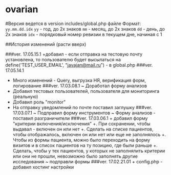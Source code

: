 # ovarian

#Версия ведется в version includes/global.php файле
Формат: `yy.mm.dd.idx`
`yy`  - год, до 2х знаков
`mm`  - месяц, до 2х знаков
`dd`  - день, до 2х знаков
`idx` - порядковый номер ревизии в текущем дне, начиная с 1

##История изменений (расти вверх)

###ver. 17.05.15.1
   +добавил - если отправка на тестовую почту установлена, то пользователю будет высылаться на 
   define('TEST_USER_EMAIL', "javajan@mail.ru") - в global.php
###ver. 17.05.14.1
   + Много изменений - Query, выгрузка НЯ, верификация форм, логирование
###ver. 17.03.08.1
   ~ Доработал форму анализов
   + Добавил тестовых пользователей, пользователя для мониторинга (реальную)
   + Добавил роль "monitor"
   + На отправку уведомлений по почте поставил заглушку
###ver. 17.03.07.1
   ~ Подправил форму инструментов
   ~ Форму анализов - поставил разграничители
###ver. 17.03.06.1
	+ добавил форму "критерии включения/исключения"
	+. При сохранении, чтобы выдавал - включен он или нет
	+. Сделать на списке пациентов, чтобы отображалось, включен он или нет или еще не заполнялось
	+. Чтобы из формы пациента, можно  было переходить на форму визитов и в список пациентов на ту позицию, где были раньше
	+. Сделать, чтобы у тех пациентов, у которых не заполнялить критерии или они не прошли, невозможно было заполнять другие исследования
	~ подправли формы
###ver. 17.02.21.01
	+ config.php - добавил хостинг настройки
